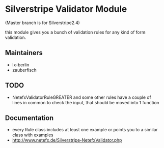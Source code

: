 # Silverstripe Validator Module #

(Master branch is for Silverstripe2.4)

this module gives you a bunch of validation rules for any kind of form validation.

## Maintainers ##

 * lx-berlin
 * zauberfisch

## TODO ##
 
 * NetefxValidatorRuleGREATER and some other rules have a couple of lines in common to check the input, that should be moved into 1 function

## Documentation ##

 * every Rule class includes at least one example or points you to a similar class with examples
 * http://www.netefx.de/Silverstripe-NetefxValidator.php 
